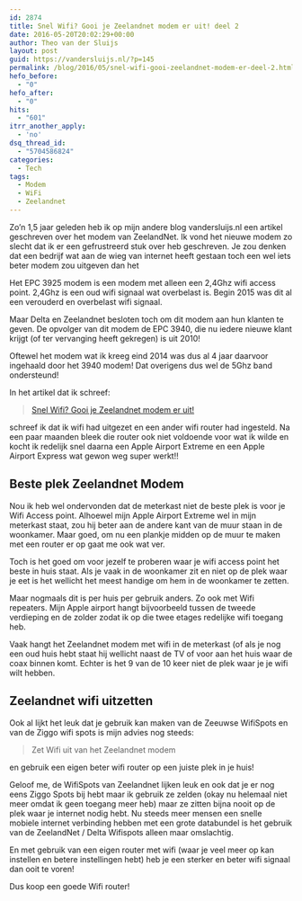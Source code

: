 ```yaml
---
id: 2874
title: Snel Wifi? Gooi je Zeelandnet modem er uit! deel 2
date: 2016-05-20T20:02:29+00:00
author: Theo van der Sluijs
layout: post
guid: https://vandersluijs.nl/?p=145
permalink: /blog/2016/05/snel-wifi-gooi-zeelandnet-modem-er-deel-2.html
hefo_before:
  - "0"
hefo_after:
  - "0"
hits:
  - "601"
itrr_another_apply:
  - 'no'
dsq_thread_id:
  - "5704586824"
categories:
  - Tech
tags:
  - Modem
  - WiFi
  - Zeelandnet
---
```

Zo&#8217;n 1,5 jaar geleden heb ik op mijn andere blog vandersluijs.nl een artikel geschreven over het modem van ZeelandNet. Ik vond het nieuwe modem zo slecht dat ik er een gefrustreerd stuk over heb geschreven. Je zou denken dat een bedrijf wat aan de wieg van internet heeft gestaan toch een wel iets beter modem zou uitgeven dan het <!--more-->

Het EPC 3925 modem is een modem met alleen een 2,4Ghz wifi access point. 2,4Ghz is een oud wifi signaal wat overbelast is. Begin 2015 was dit al een verouderd en overbelast wifi signaal.

Maar Delta en Zeelandnet besloten toch om dit modem aan hun klanten te geven. De opvolger van dit modem de EPC 3940, die nu iedere nieuwe klant krijgt (of ter vervanging heeft gekregen) is uit 2010!

Oftewel het modem wat ik kreeg eind 2014 was dus al 4 jaar daarvoor ingehaald door het 3940 modem! Dat overigens dus wel de 5Ghz band ondersteund!

In het artikel dat ik schreef:

<blockquote class="wp-embedded-content" data-secret="bObphJK7hL">
  <p>
    <a href="https://vandersluijs.nl/blog/2015/01/snel-wifi-gooi-je-zeelandnet-modem-er.html">Snel Wifi? Gooi je Zeelandnet modem er uit!</a>
  </p>
</blockquote>



schreef ik dat ik wifi had uitgezet en een ander wifi router had ingesteld. Na een paar maanden bleek die router ook niet voldoende voor wat ik wilde en kocht ik redelijk snel daarna een Apple Airport Extreme en een Apple Airport Express wat gewon weg super werkt!!

## Beste plek Zeelandnet Modem

Nou ik heb wel ondervonden dat de meterkast niet de beste plek is voor je Wifi Access point. Alhoewel mijn Apple Airport Extreme wel in mijn meterkast staat, zou hij beter aan de andere kant van de muur staan in de woonkamer. Maar goed, om nu een plankje midden op de muur te maken met een router er op gaat me ook wat ver.

Toch is het goed om voor jezelf te proberen waar je wifi access point het beste in huis staat. Als je vaak in de woonkamer zit en niet op de plek waar je eet is het wellicht het meest handige om hem in de woonkamer te zetten.

Maar nogmaals dit is per huis per gebruik anders. Zo ook met Wifi repeaters. Mijn Apple airport hangt bijvoorbeeld tussen de tweede verdieping en de zolder zodat ik op die twee etages redelijke wifi toegang heb.

Vaak hangt het Zeelandnet modem met wifi in de meterkast (of als je nog een oud huis hebt staat hij wellicht naast de TV of voor aan het huis waar de coax binnen komt. Echter is het 9 van de 10 keer niet de plek waar je je wifi wilt hebben.

## Zeelandnet wifi uitzetten

Ook al lijkt het leuk dat je gebruik kan maken van de Zeeuwse WifiSpots en van de Ziggo wifi spots is mijn advies nog steeds:

> Zet Wifi uit van het Zeelandnet modem

en gebruik een eigen beter wifi router op een juiste plek in je huis!

Geloof me, de WifiSpots van Zeelandnet lijken leuk en ook dat je er nog eens Ziggo Spots bij hebt maar ik gebruik ze zelden (okay nu helemaal niet meer omdat ik geen toegang meer heb) maar ze zitten bijna nooit op de plek waar je internet nodig hebt. Nu steeds meer mensen een snelle mobiele internet verbinding hebben met een grote databundel is het gebruik van de ZeelandNet / Delta Wifispots alleen maar omslachtig.

En met gebruik van een eigen router met wifi (waar je veel meer op kan instellen en betere instellingen hebt) heb je een sterker en beter wifi signaal dan ooit te voren!

Dus koop een goede Wifi router!
